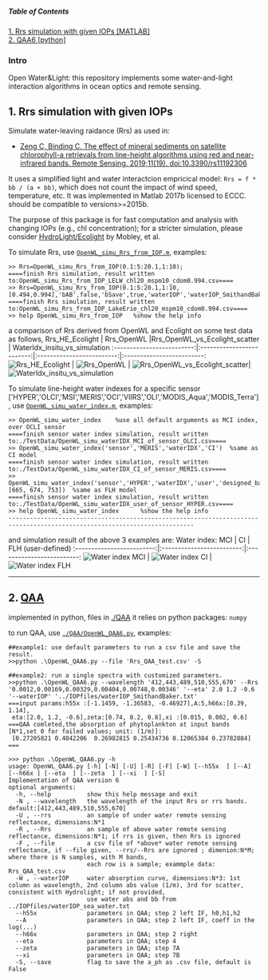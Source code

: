 ##### Table of Contents  
[1. Rrs simulation with given IOPs [MATLAB]](#Rrs_simu)  
[2. QAA6 [python]](#QAA)  

### Intro
Open Water&Light: this repository implements some water-and-light interaction algorithms in ocean optics and remote sensing.

<a name="Rrs_simu"/>

## 1. Rrs simulation with given IOPs
Simulate water-leaving raidance (Rrs) as used in: 
- [Zeng C, Binding C. The effect of mineral sediments on satellite chlorophyll-a retrievals from line-height algorithms using red and near-infrared bands. Remote Sensing. 2019;11(19). doi:10.3390/rs11192306](https://www.mdpi.com/2072-4292/11/19/2306)

It uses a simplified light and water interactcion empricical model:  `Rrs = f *  bb / (a + bb)`,  which does not count the impact of wind speed, temperature, etc. It was implemented in Matlab 2017b licensed to ECCC. should be compatible to versions>=2015b.

The purpose of this package is for fast computation and analysis with changing IOPs (e.g., chl concentration); for a stricter simulation, please consider [HydroLight/Ecolight](https://www.sequoiasci.com/product/hydrolight/) by Mobley, et al.

To simulate Rrs, use [`OpenWL_simu_Rrs_from_IOP.m`](OpenWL_simu_Rrs_from_IOP.m), examples:
```
>> Rrs=OpenWL_simu_Rrs_from_IOP(0.1:5:20.1,1:10);
====finish Rrs simulation, result written to:OpenWL_simu_Rrs_from_IOP_LELW_chl20_mspm10_cdom0.994.csv====
>> Rrs=OpenWL_simu_Rrs_from_IOP(0.1:5:20.1,1:10,[0.494,0.994],'bAB',false,'bSave',true,'waterIOP','waterIOP_SmithandBaker.txt','IOPname','LakeErie','wavelength',400:100:800);
====finish Rrs simulation, result written to:OpenWL_simu_Rrs_from_IOP_LakeErie_chl20_mspm10_cdom0.994.csv====
>> help OpenWL_simu_Rrs_from_IOP   %show the help info
```

a comparison of Rrs derived from OpenWL and Ecolight on some test data as follows,
Rrs_HE_Ecolight   |  Rrs_OpenWL		|Rrs_OpenWL_vs_Ecolight_scatter          |  WaterIdx_insitu_vs_simulation
:-------------------------:|:-------------------------:|:-------------------------:|:-------------------------:
![Rrs_HE_Ecolight](./TestData/Rrs_HE_Ecolight.svg "Rrs_HE_Ecolight")  |  ![Rrs_OpenWL](./TestData/Rrs_OpenWL.svg "Rrs_OpenWL") | ![Rrs_OpenWL_vs_Ecolight_scatter](./TestData/Rrs_OpenWL_vs_Ecolight_scatter.svg "Rrs_OpenWL_vs_Ecolight_scatter")| ![WaterIdx_insitu_vs_simulation](./TestData/WaterIdx_insitu_vs_simulation.svg "WaterIdx_insitu_vs_simulation")

To simulate line-height water indexes for a specific sensor ['HYPER','OLCI','MSI','MERIS','OCI','VIIRS','OLI','MODIS_Aqua','MODIS_Terra'], use [`OpenWL_simu_water_index.m`](OpenWL_simu_water_index.m), examples:
```
>> OpenWL_simu_water_index    %use all default arguments as MCI index, over OCLI sensor
====finish sensor water index simulation, result written to:./TestData/OpenWL_simu_waterIDX_MCI_of_sensor_OLCI.csv====
>> OpenWL_simu_water_index('sensor','MERIS','waterIDX','CI')  %same as CI model
====finish sensor water index simulation, result written to:./TestData/OpenWL_simu_waterIDX_CI_of_sensor_MERIS.csv====
>> OpenWL_simu_water_index('sensor','HYPER','waterIDX','user','designed_bands',[665, 674, 753])  %same as FLH model
====finish sensor water index simulation, result written to:./TestData/OpenWL_simu_waterIDX_user_of_sensor_HYPER.csv====
>> help OpenWL_simu_water_index      %show the help info
--------------------------------------------------------------------------------------------------------------------------
```
and simulation result of the above 3 examples are:
Water index: MCI            |  CI              |  FLH (user-defined) 
:-------------------------:|:-------------------------:|:-------------------------:
![Water index MCI](./TestData/MCI_simu.svg "Water index MCI") | ![Water index CI](./TestData/CI_simu.svg "Water index CI") |  ![Water index FLH](./TestData/FLH_simu.svg "Water index FLH") 

---
<a name="QAA"/>

## 2. [QAA](https://www.ioccg.org/groups/software.html)
implemented in python, files in [./QAA](./QAA)
it relies on python packages: `numpy`

to run QAA, use [`./QAA/OpenWL_QAA6.py`](./QAA/OpenWL_QAA6.py), examples:
```
##example1: use default parameters to run a csv file and save the result.
>>python .\OpenWL_QAA6.py --file 'Rrs_QAA_test.csv' -S  

##example2: run a single spectra with customized parameters.
>>python .\OpenWL_QAA6.py --wavelength '412,443,489,510,555,670' --Rrs '0.0012,0.00169,0.00329,0.00404,0.00748,0.00346' '--eta' 2.0 1.2 -0.6 '--waterIOP' '../IOPfiles/waterIOP_SmithandBaker.txt'
===input params:h55x :[-1.1459, -1.36583, -0.46927],A:5,h66x:[0.39, 1.14],
 eta:[2.0, 1.2, -0.6],zeta:[0.74, 0.2, 0.8],xi :[0.015, 0.002, 0.6]
===QAA comleted,the absorption of phytoplankton at input bands [N*1,set 0 for failed values; unit: (1/m)]:
 [0.27205821 0.4042206  0.26982815 0.25434736 0.12065384 0.23782884] ===

>>> python .\OpenWL_QAA6.py -h
usage: OpenWL_QAA6.py [-h] [-N] [-U] [-R] [-F] [-W] [--h55x  ] [--A] [--h66x ] [--eta  ] [--zeta  ] [--xi  ] [-S]
Implementation of QAA version 6
optional arguments:
  -h, --help          show this help message and exit
  -N , --wavelength   the wavelength of the input Rrs or rrs bands. default:[412,443,489,510,555,670]
  -U , --rrs          an sample of under water remote sensing reflectance, dimensions:N*1
  -R , --Rrs          an sample of above water remote sensing reflectance, dimensions:N*1; if rrs is given, then Rrs is ignored
  -F , --file         a csv file of *above* water remote sensing reflectance, if --file given, --rrs/--Rrs are ignored ; dimenion:N*M; where there is N samples, with M bands,
                      each row is a sample; exammple data: Rrs_QAA_test.csv
  -W , --waterIOP     water absorption curve, dimensions:N*3: 1st column as wavelength, 2nd column abs value (1/m), 3rd for scatter, consistent with Hydrolight; if not provided,
                      use water abs and bb from ../IOPfiles/waterIOP_sea_water.txt
  --h55x              parameters in QAA; step 2 left IF, h0,h1,h2
  --A                 parameters in QAA; step 2 left IF, coeff in the log(...)
  --h66x              parameters in QAA; step 2 right
  --eta               parameters in QAA; step 4
  --zeta              parameters in QAA; step 7A
  --xi                parameters in QAA; step 7B
  -S, --save          flag to save the a_ph as .csv file, default is False
```
